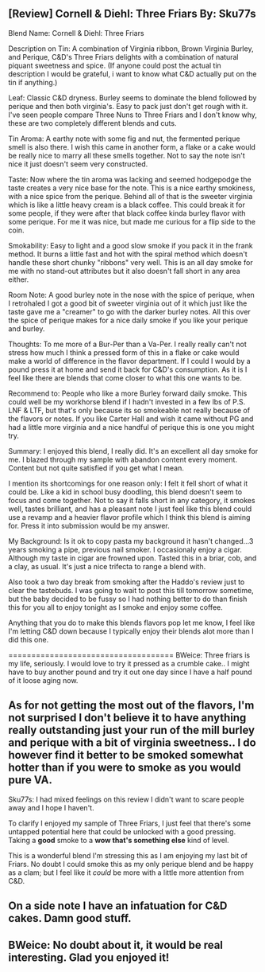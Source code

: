 [Review] Cornell & Diehl: Three Friars
By: Sku77s
---
Blend Name: Cornell & Diehl: Three Friars

Description on Tin:  A combination of Virginia ribbon, Brown Virginia Burley, and Perique, C&D's Three Friars delights with a combination of natural piquant sweetness and spice. (If anyone could post the actual tin description I would be grateful, i want to know what C&D actually put on the tin if anything.)

Leaf: Classic C&D dryness. Burley seems to dominate the blend followed by perique and then both virginia's. Easy to pack just don't get rough with it. I've seen people compare Three Nuns to Three Friars and I don't know why, these are two completely different blends and cuts.

Tin Aroma: A earthy note with some fig and nut, the fermented perique smell is also there. I wish this came in another form, a flake or a cake would be really nice to marry all these smells together. Not to say the note isn't nice it just doesn't seem very constructed.

Taste: Now where the tin aroma was lacking and seemed hodgepodge the taste creates a very nice base for the note. This is a nice earthy smokiness, with a nice spice from the perique. Behind all of that is the sweeter virginia which is like a little heavy cream is a black coffee. This could break it for some people, if they were after that black coffee kinda burley flavor with some perique. For me it was nice, but made me curious for a flip side to the coin.

Smokability: Easy to light and a good slow smoke if you pack it in the frank method. It burns a little fast and hot with the spiral method which doesn't handle these short chunky "ribbons" very well. This is an all day smoke for me with no stand-out attributes but it also doesn't fall short in any area either.

Room Note: A good burley note in the nose with the spice of perique, when I retrohaled I got a good bit of sweeter virginia out of it which just like the taste gave me a "creamer" to go with the darker burley notes. All this over the spice of perique makes for a nice daily smoke if you like your perique and burley.

Thoughts: To me more of a Bur-Per than a Va-Per. I really really can't not stress how much I think a pressed form of this in a flake or cake would make a world of difference in the flavor department. If I could I would by a pound press it at home and send it back for C&D's consumption. As it is I feel like there are blends that come closer to what this one wants to be.

Recommend to: People who like a more Burley forward daily smoke. This could well be my workhorse blend if I hadn't invested in a few lbs of P.S. LNF & LTF, but that's only because its so smokeable not really because of the flavors or notes. If you like Carter Hall and wish it came without PG and had a little more virginia and a nice handful of perique this is one you might try.

Summary: I enjoyed this blend, I really did. It's an excellent all day smoke for me. I blazed through my sample with abandon content every moment. Content but not quite satisfied if you get what I mean.

I mention its shortcomings for one reason only: I felt it fell short of what it could be. Like a kid in school busy doodling, this blend doesn't seem to focus and come together. Not to say it falls short in any category, it smokes well, tastes brilliant, and has a pleasant note I just feel like this blend could use a revamp and a heavier flavor profile which I think this blend is aiming for. Press it into submission would be my answer.

My Background: Is it ok to copy pasta my background it hasn't changed...3 years smoking a pipe, previous nail smoker. I occasionaly enjoy a cigar. Although my taste in cigar are frowned upon. Tasted this in a briar, cob, and a clay, as usual. It's just a nice trifecta to range a blend with. 

Also took a two day break from smoking after the Haddo's review just to clear the tastebuds. I was going to wait to post this till tomorrow sometime, but the baby decided to be fussy so I had nothing better to do than finish this for you all to enjoy tonight as I smoke and enjoy some coffee.

Anything that you do to make this blends flavors pop let me know, I feel like I'm letting C&D down because I typically enjoy their blends alot more than I did this one.

====================================
BWeice: Three friars is my life, seriously. I would love to try it pressed as a crumble cake.. I might have to buy another pound and try it out one day since I have a half pound of it loose aging now.

As for not getting the most out of the flavors, I'm not surprised I don't believe it to have anything really outstanding just your run of the mill burley and perique with a bit of virginia sweetness.. I do however find it better to be smoked somewhat hotter than if you were to smoke as you would pure VA.
--
Sku77s: I had mixed feelings on this review I didn't want to scare people away and I hope I haven't.

To clarify I enjoyed my sample of Three Friars, I just feel that there's some untapped potential here that could be unlocked with a good pressing. Taking a **good** smoke to a **wow that's something else** kind of level.

This is a wonderful blend I'm stressing this as I am enjoying my last bit of Friars. No doubt I could smoke this as my only perique blend and be happy as a clam; but I feel like it *could* be more with a little more attention from C&D.

On a side note I have an infatuation for C&D cakes. Damn good stuff.
--
BWeice: No doubt about it, it would be real interesting. Glad you enjoyed it!
--
